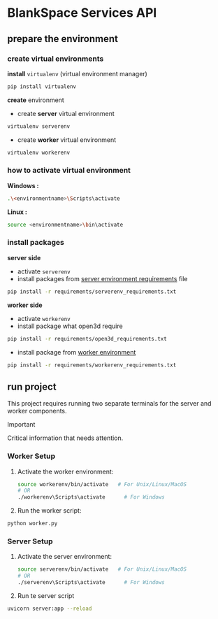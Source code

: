 # BlankSpace Services API
## **prepare the environment**
### create virtual environments
**install** `virtualenv` (virtual environment manager)
```bash
pip install virtualenv
```
**create** environment
- create **server** virtual environment
```bash
virtualenv serverenv
```
- create **worker** virtual environment
```bash
virtualenv workerenv
```
### how to activate virtual environment
**Windows :**
```bash
.\<environmentname>\Scripts\activate
```
**Linux :**
```bash
source <environmentname>\bin\activate
```
### install packages
**server side**
- activate `serverenv`
- install packages from [server environment requirements](requirements/serverenv_requirements.txt) file
```bash
pip install -r requirements/serverenv_requirements.txt
```
**worker side**
- activate `workerenv`
- install package what open3d require
```bash
pip install -r requirements/open3d_requirements.txt
```
- install package from [worker environment](requirements/workerenv_requirements.txt)
```bash
pip install -r requirements/workerenv_requirements.txt
```
## **run project**
This project requires running two separate terminals for the server and worker components.
> [!IMPORTANT]
> Critical information that needs attention.

### Worker Setup
1. Activate the worker environment:
   ```bash
   source workerenv/bin/activate   # For Unix/Linux/MacOS
   # OR
   ./workerenv\Scripts\activate      # For Windows
2. Run the worker script:
```bash
python worker.py
```
### Server Setup
1. Activate the server environment:
   ```bash
   source serverenv/bin/activate   # For Unix/Linux/MacOS
   # OR
   ./serverenv\Scripts\activate      # For Windows
2. Run te server script
```bash
uvicorn server:app --reload
```